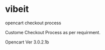 # vibeit
opencart checkout process

Custome Checkout Process as per requirment.

Opencart Ver 3.0.2.1b
